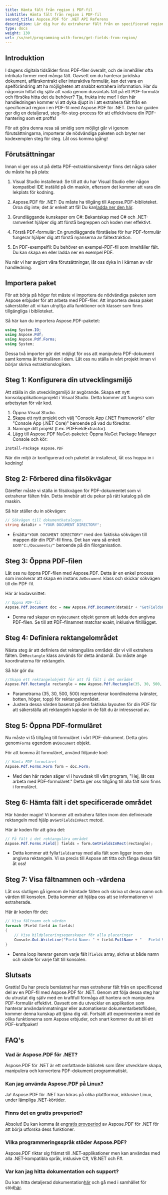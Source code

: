 ```yaml
---
title: Hämta fält från region i PDF-fil
linktitle: Hämta fält från region i PDF-fil
second_title: Aspose.PDF för .NET API Referens
description: Lär dig hur du extraherar fält från en specificerad region i PDF-filer utan ansträngning med Aspose.PDF för .NET i den här omfattande guiden.
type: docs
weight: 130
url: /sv/net/programming-with-forms/get-fields-from-region/
---
```

## Introduktion

I dagens digitala tidsålder finns PDF-filer överallt, och de innehåller ofta intrikata former med många fält. Oavsett om du hanterar juridiska dokument, affärskontrakt eller interaktiva formulär, kan det vara en spelförändring att ha möjligheten att snabbt extrahera information. Har du någonsin hittat dig själv att vada genom dussintals fält på ett PDF-formulär och försöka hitta det du behöver? Tja, frukta inte mer! I den här handledningen kommer vi att dyka djupt in i att extrahera fält från en specificerad region i en PDF-fil med Aspose.PDF för .NET. Den här guiden ger dig en detaljerad, steg-för-steg-process för att effektivisera din PDF-hantering som ett proffs!

För att göra denna resa så smidig som möjligt går vi igenom förutsättningarna, importerar de nödvändiga paketen och bryter ner kodexemplen steg för steg. Låt oss komma igång!

## Förutsättningar

Innan vi ger oss ut på detta PDF-extraktionsäventyr finns det några saker du måste ha på plats:

1. Visual Studio installerad: Se till att du har Visual Studio eller någon kompatibel IDE inställd på din maskin, eftersom det kommer att vara din lekplats för kodning.
   
2.  Aspose.PDF för .NET: Du måste ha tillgång till Aspose.PDF-biblioteket. Oroa dig inte; det är enkelt att få! Du kan[ladda ner den här](https://releases.aspose.com/pdf/net/).

3. Grundläggande kunskaper om C#: Bekantskap med C# och .NET-ramverket hjälper dig att förstå begreppen och koden mer effektivt.

4. Förstå PDF-formulär: En grundläggande förståelse för hur PDF-formulär fungerar hjälper dig att förstå nyanserna av fältextraktion.

5. En PDF-exempelfil: Du behöver en exempel-PDF-fil som innehåller fält. Du kan skapa en eller ladda ner en exempel PDF.

Nu när vi har avgjort våra förutsättningar, låt oss dyka in i kärnan av vår handledning.

## Importera paket

För att börja på höger fot måste vi importera de nödvändiga paketen som Aspose erbjuder för att arbeta med PDF-filer. Att importera dessa paket säkerställer att vi kan utnyttja alla funktioner och klasser som finns tillgängliga i biblioteket.

Så här kan du importera Aspose.PDF-paketet:

```csharp
using System.IO;
using Aspose.Pdf;
using Aspose.Pdf.Forms;
using System;
```

Dessa två importer gör det möjligt för oss att manipulera PDF-dokument samt komma åt formulären i dem. Låt oss nu ställa in vårt projekt innan vi börjar skriva extraktionslogiken.

## Steg 1: Konfigurera din utvecklingsmiljö

Att ställa in din utvecklingsmiljö är avgörande. Skapa ett nytt konsolapplikationsprojekt i Visual Studio. Detta kommer att fungera som arbetsytan för vår kod.

1. Öppna Visual Studio.
2. Skapa ett nytt projekt och välj "Console App (.NET Framework)" eller "Console App (.NET Core)" beroende på vad du föredrar.
3. Namnge ditt projekt (t.ex. PDFFieldExtractor).
4. Lägg till Aspose.PDF NuGet-paketet: Öppna NuGet Package Manager Console och kör:
```
Install-Package Aspose.PDF
```

När din miljö är konfigurerad och paketet är installerat, låt oss hoppa in i kodning!

## Steg 2: Förbered dina filsökvägar

Därefter måste vi ställa in filsökvägen för PDF-dokumentet som vi extraherar fälten från. Detta innebär att du pekar på rätt katalog på din maskin.

Så här ställer du in sökvägen:

```csharp
// Sökvägen till dokumentkatalogen.
string dataDir = "YOUR DOCUMENT DIRECTORY";
```

-  Ersätta`"YOUR DOCUMENT DIRECTORY"` med den faktiska sökvägen till mappen där din PDF-fil finns. Det kan vara så enkelt som`"C:/Documents/"` beroende på din filorganisation.

## Steg 3: Öppna PDF-filen

 Låt oss nu öppna PDF-filen med Aspose.PDF. Detta är en enkel process som involverar att skapa en instans av`Document` klass och skickar sökvägen till din PDF-fil.

Här är kodavsnittet:

```csharp
// Öppna PDF-fil
Aspose.Pdf.Document doc = new Aspose.Pdf.Document(dataDir + "GetFieldsFromRegion.pdf");
```

-  Denna rad skapar en ny`Document` objekt genom att ladda den angivna PDF-filen. Se till att PDF-filnamnet matchar exakt, inklusive filtillägget.

## Steg 4: Definiera rektangelområdet

 Nästa steg är att definiera det rektangulära området där vi vill extrahera fälten. De`Rectangle` klass används för detta ändamål. Du måste ange koordinaterna för rektangeln.

Så här gör du:

```csharp
//Skapa ett rektangelobjekt för att få fält i det området
Aspose.Pdf.Rectangle rectangle = new Aspose.Pdf.Rectangle(35, 30, 500, 500);
```

- Parametrarna (35, 30, 500, 500) representerar koordinaterna (vänster, botten, höger, topp) för rektangelområdet.
- Justera dessa värden baserat på den faktiska layouten för din PDF för att säkerställa att rektangeln kapslar in de fält du är intresserad av.

## Steg 5: Öppna PDF-formuläret

 Nu måste vi få tillgång till formuläret i vårt PDF-dokument. Detta görs genom`Forms` egendom av`Document` objekt.

För att komma åt formuläret, använd följande kod:

```csharp
// Hämta PDF-formuläret
Aspose.Pdf.Forms.Form form = doc.Form;
```

- Med den här raden säger vi i huvudsak till vårt program, "Hej, låt oss arbeta med PDF-formuläret." Detta ger oss tillgång till alla fält som finns i formuläret.

## Steg 6: Hämta fält i det specificerade området

 Här händer magin! Vi kommer att extrahera fälten inom den definierade rektangeln med hjälp av`GetFieldsInRect` metod.

Här är koden för att göra det:

```csharp
// Få fält i det rektangulära området
Aspose.Pdf.Forms.Field[] fields = form.GetFieldsInRect(rectangle);
```

-  Detta kommer att fylla`fields`array med alla fält som ligger inom den angivna rektangeln. Vi sa precis till Aspose att titta och fånga dessa fält åt oss!

## Steg 7: Visa fältnamnen och -värdena

Låt oss slutligen gå igenom de hämtade fälten och skriva ut deras namn och värden till konsolen. Detta kommer att hjälpa oss att se informationen vi extraherade.

Här är koden för det:

```csharp
// Visa fältnamn och värden
foreach (Field field in fields)
{
    // Visa bildplaceringsegenskaper för alla placeringar
    Console.Out.WriteLine("Field Name: " + field.FullName + " - Field Value: " + field.Value);
}
```

-  Denna loop itererar genom varje fält i`fields` array, skriva ut både namn och värde för varje fält till konsolen.

## Slutsats

Grattis! Du har precis bemästrat hur man extraherar fält från en specificerad del av en PDF-fil med Aspose.PDF för .NET. Genom att följa dessa steg har du utrustat dig själv med en kraftfull förmåga att hantera och manipulera PDF-formulär effektivt. Oavsett om du utvecklar en applikation som hanterar användarinmatningar eller automatiserar dokumentarbetsflöden, kommer denna kunskap att tjäna dig väl. Fortsätt att experimentera med de olika funktionerna som Aspose erbjuder, och snart kommer du att bli ett PDF-kraftpaket!

## FAQ's

### Vad är Aspose.PDF för .NET?
Aspose.PDF för .NET är ett omfattande bibliotek som låter utvecklare skapa, manipulera och konvertera PDF-dokument programmatiskt.

### Kan jag använda Aspose.PDF på Linux?
Ja! Aspose.PDF för .NET kan köras på olika plattformar, inklusive Linux, under lämpliga .NET-körtider.

### Finns det en gratis provperiod?
 Absolut! Du kan komma åt en[gratis provperiod](https://releases.aspose.com/) av Aspose.PDF för .NET för att börja utforska dess funktioner.

### Vilka programmeringsspråk stöder Aspose.PDF?
Aspose.PDF riktar sig främst till .NET-applikationer men kan användas med alla .NET-kompatibla språk, inklusive C#, VB.NET och F#.

### Var kan jag hitta dokumentation och support?
 Du kan hitta detaljerad dokumentation[här](https://reference.aspose.com/pdf/net/) och gå med i samhället för stöd[här](https://forum.aspose.com/c/pdf/10).